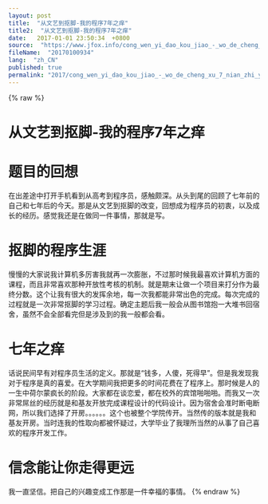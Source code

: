 ```yaml
---
layout: post
title:  "从文艺到抠脚-我的程序7年之痒"
title2:  "从文艺到抠脚-我的程序7年之痒"
date:   2017-01-01 23:50:34  +0800
source:  "https://www.jfox.info/cong_wen_yi_dao_kou_jiao_-_wo_de_cheng_xu_7_nian_zhi_yang.html"
fileName:  "20170100934"
lang:  "zh_CN"
published: true
permalink: "2017/cong_wen_yi_dao_kou_jiao_-_wo_de_cheng_xu_7_nian_zhi_yang.html"
---
```

{% raw %}
# 从文艺到抠脚-我的程序7年之痒 


# 题目的回想

在出差途中打开手机看到从高考到程序员，感触颇深。从头到尾的回顾了七年前的自己和七年后的今天。那是从文艺到抠脚的改变，回想成为程序员的初衷，以及成长的经历。感觉我还是在做同一件事情，那就是写。

# 抠脚的程序生涯

慢慢的大家说我计算机多厉害我就再一次膨胀，不过那时候我最喜欢计算机方面的课程，而且非常喜欢那种开放性考核的机制。就是期末让做一个项目来打分作为最终分数。这个让我有很大的发挥余地，每一次我都能非常出色的完成。每次完成的过程就是一次非常抠脚的学习过程。确定主题后我一般会从图书馆抱一大堆书回宿舍，虽然不会全部看完但是涉及到的我一般都会看。

# 七年之痒

话说民间早有对程序员生活的定义。那就是“钱多，人傻，死得早”。但是我发现我对于程序是真的喜爱。在大学期间我把更多的时间花费在了程序上。那时候是人的一生中荷尔蒙疯长的阶段。大家都在谈恋爱，都在校外的宾馆啪啪啪。而我又一次非常屌丝的经历就是和基友开放完成课程设计的代码设计。因为宿舍会准时断电断网，所以我们选择了开房。。。。。。这个也被整个学院传开。当然传的版本就是我和基友开房。当时连我的性取向都被怀疑过，大学毕业了我理所当然的从事了自己喜欢的程序开发工作。

# 信念能让你走得更远

我一直坚信。把自己的兴趣变成工作那是一件幸福的事情。
{% endraw %}